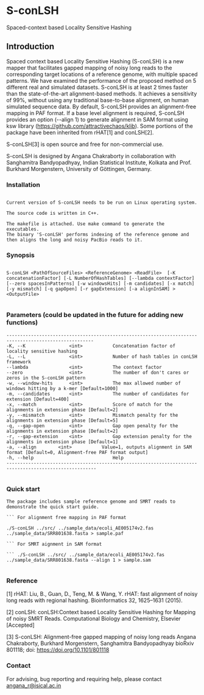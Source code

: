 # S-conLSH
Spaced-context based Locality Sensitive Hashing

## Introduction


Spaced context based Locality Sensitive Hashing (S-conLSH) is a new mapper that facilitates gapped mapping of noisy long reads to the corresponding target locations of a reference genome, with multiple spaced patterns. We have examined the performance of the proposed method on 5 different real and simulated datasets.
S-conLSH is at least 2 times faster than the state-of-the-art alignment-based methods. It achieves a sensitivity of 99%, without using any traditional base-to-base alignment, on human simulated sequence data. By default, S-conLSH provides an alignment-free mapping in PAF format. If a base level alignment is required, S-conLSH provides an option (--align 1) to generate alignment in SAM format using ksw library (https://github.com/attractivechaos/klib).
Some portions of the package have been inherited from rHAT[1] and conLSH[2].


S-conLSH[3] is open source and free for non-commercial use.

S-conLSH is designed by Angana Chakraborty in collaboration with Sanghamitra Bandyopadhyay, Indian Statistical Institute, Kolkata and Prof. Burkhard Morgenstern, University of Göttingen, Germany. 




### Installation
```

Current version of S-conLSH needs to be run on Linux operating system.

The source code is written in C++. 

The makefile is attached. Use make command to generate the executables.
The binary 'S-conLSH' performs indexing of the reference genome and then aligns the long and noisy PacBio reads to it.

```
### Synopsis
```

S-conLSH <PathOfSourceFiles> <ReferenceGenome> <ReadFile>  [-K concatenationFactor] [-L NumberOfHashTables] [--lambda contextFactor] [--zero spacesInPatterns] [-w windowsHits] [-m candidates] [-x match] [-y mismatch] [-q gapOpen] [-r gapExtension] [-a alignInSAM] > <OutputFile>


```
### Parameters (could be updated in the future for adding new functions)
```
------------------------------------------------------------------------------------------------------
-K, --K                <int>           Concatenation factor of locality sensitive hashing 
-L, --L                <int>           Number of hash tables in conLSH framework
--lambda               <int>           The context factor
--zero                 <int>           The number of don't cares or zeros in the S-conLSH pattern 
-w, --window-hits      <int>           The max allowed number of windows hitting by a k-mer [Default=1000] 
-m, --candidates       <int>           The number of candidates for extension [Default=400]
-x, --match            <int>           Score of match for the alignments in extension phase [Default=2]
-y, --mismatch         <int>           Mismatch penalty for the alignments in extension phase [Default=5]
-q, --gap-open         <int>           Gap open penalty for the alignments in extension phase [Default=2]
-r, --gap-extension    <int>           Gap extension penalty for the alignments in extension phase [Default=1]
-a, --align	       <int>           Value=1, outputs alignment in SAM format [Default=0, Alignment-free PAF format output]
-h, --help                             Help
-------------------------------------------------------------------------------------------------------


```
### Quick start
```
The package includes sample reference genome and SMRT reads to demonstrate the quick start guide. 

``` For alignment free mapping in PAF format

./S-conLSH ../src/ ../sample_data/ecoli_AE005174v2.fas ../sample_data/SRR801638.fasta > sample.paf

``` For SMRT aignment in SAM format

``` ./S-conLSH ../src/ ../sample_data/ecoli_AE005174v2.fas ../sample_data/SRR801638.fasta --align 1 > sample.sam


```
### Reference

[1] rHAT: Liu, B., Guan, D., Teng, M. & Wang, Y. rHAT: fast alignment of noisy long reads with regional hashing. 
Bioinformatics 32, 1625–1631 (2015).

[2] conLSH: conLSH:Context based Locality Sensitive Hashing for Mapping of noisy SMRT Reads. Computational Biology and Chemistry, Elsevier [Accepted]

[3] S-conLSH: Alignment-free gapped mapping of noisy long reads
Angana Chakraborty, Burkhard Morgenstern, Sanghamitra Bandyopadhyay
bioRxiv 801118; doi: https://doi.org/10.1101/801118


### Contact

For advising, bug reporting and requiring help, please contact angana_r@isical.ac.in
